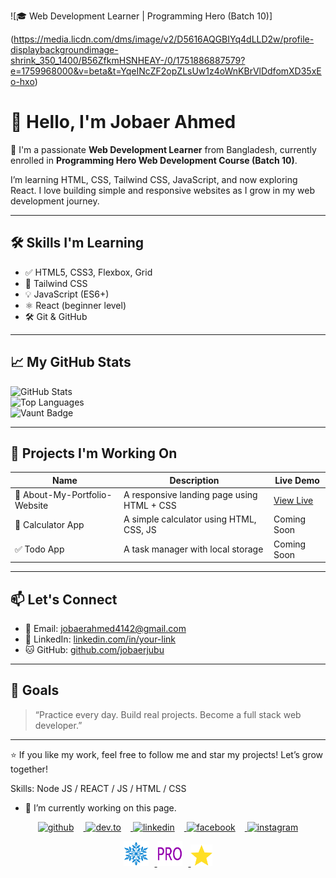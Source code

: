 
![🎓 Web Development Learner | Programming Hero (Batch 10)]

(https://media.licdn.com/dms/image/v2/D5616AQGBIYq4dLLD2w/profile-displaybackgroundimage-shrink_350_1400/B56ZfkmHSNHEAY-/0/1751886887579?e=1759968000&v=beta&t=YqeINcZF2opZLsUw1z4oWnKBrVlDdfomXD35xEo-hxo)


<!-- Banner Image (optional) -->
<!-- ![Banner](https://your-banner-link.com) -->

# 👋 Hello, I'm Jobaer Ahmed

🚀 I'm a passionate **Web Development Learner** from Bangladesh, currently enrolled in **Programming Hero Web Development Course (Batch 10)**.

I’m learning HTML, CSS, Tailwind CSS, JavaScript, and now exploring React. I love building simple and responsive websites as I grow in my web development journey.

---

## 🛠️ Skills I'm Learning

- ✅ HTML5, CSS3, Flexbox, Grid  
- 🎨 Tailwind CSS  
- 💡 JavaScript (ES6+)  
- ⚛️ React (beginner level)  
- 🛠️ Git & GitHub  

---

## 📈 My GitHub Stats

![GitHub Stats](https://github-readme-stats.vercel.app/api?username=jobaerjubu&show_icons=true&theme=tokyonight)  
![Top Languages](https://github-readme-stats.vercel.app/api/top-langs/?username=jobaerjubu&layout=compact&theme=tokyonight)  
![Vaunt Badge](https://api.vaunt.dev/v1/github/entities/jobaerjubu/contributions?format=svg&private=false)

---

## 💼 Projects I'm Working On

| Name               | Description                            | Live Demo |
|--------------------|----------------------------------------|-----------|
| 🎉 About-My-Portfolio-Website | A responsive landing page using HTML + CSS | [View Live](https://jobaerjubu.github.io/About-My-Portfolio-Website-/) |
| 🧮 Calculator App  | A simple calculator using HTML, CSS, JS | Coming Soon |
| ✅ Todo App        | A task manager with local storage       | Coming Soon |

---

## 📫 Let's Connect

- 📧 Email: [jobaerahmed4142@gmail.com](mailto:jobaerahmed4142@gmail.com)  
- 💼 LinkedIn: [linkedin.com/in/your-link](https://www.linkedin.com/in/your-link)  
- 🐱 GitHub: [github.com/jobaerjubu](https://github.com/jobaerjubu)

---

## 🎯 Goals

> “Practice every day. Build real projects. Become a full stack web developer.”

---

⭐ If you like my work, feel free to follow me and star my projects! Let’s grow together!



Skills: Node JS / REACT / JS / HTML / CSS

- 🔭 I’m currently working on this page. 


<!-- Social Icons with spacing -->
<p align="center">
  <a href="https://github.com/jobaerjubu">
    <img src="https://cdn.jsdelivr.net/npm/simple-icons@3.0.1/icons/github.svg" alt="github" height="40" style="margin-right: 15px;" />
  </a>
  <a href="https://dev.to/jobaerjubu">
    <img src="https://cdn.jsdelivr.net/npm/simple-icons@3.0.1/icons/dev-dot-to.svg" alt="dev.to" height="40" style="margin-right: 15px;" />
  </a>
  <a href="https://www.linkedin.com/in/jobaerjubu/">
    <img src="https://cdn.jsdelivr.net/npm/simple-icons@3.0.1/icons/linkedin.svg" alt="linkedin" height="40" style="margin-right: 15px;" />
  </a>
  <a href="https://www.facebook.com/Jobaerjubu41/">
    <img src="https://cdn.jsdelivr.net/npm/simple-icons@3.0.1/icons/facebook.svg" alt="facebook" height="40" style="margin-right: 15px;" />
  </a>
  <a href="https://www.instagram.com/jobaerjubu02/">
    <img src="https://cdn.jsdelivr.net/npm/simple-icons@3.0.1/icons/instagram.svg" alt="instagram" height="40" />
  </a>
</p>

<!-- GitHub Badges -->
<p align="center">
  <a href="https://archiveprogram.github.com/">
    <img src="https://raw.githubusercontent.com/acervenky/animated-github-badges/master/assets/acbadge.gif" width="40" height="40" style="margin-right: 10px;" />
  </a>
  <a href="https://github.com/pricing">
    <img src="https://raw.githubusercontent.com/acervenky/animated-github-badges/master/assets/pro.gif" width="40" height="40" style="margin-right: 10px;" />
  </a>
  <a href="https://stars.github.com/">
    <img src="https://raw.githubusercontent.com/acervenky/animated-github-badges/master/assets/starbadge.gif" width="35" height="35" />
  </a>
</p>






